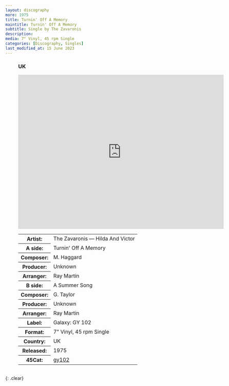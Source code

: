 ```yaml
---
layout: discography
more: 1975
title: Turnin' Off A Memory
maintitle: Turnin' Off A Memory
subtitle: Single by The Zavaronis
description: 
media: 7" Vinyl, 45 rpm Single
categories: [Discography, Singles]
last_modified_at: 15 June 2023
---
```


<figure class="fig3">
<h3>UK</h3>
<div class="responsive-video"><iframe width="640px" height="480px" src="https://www.youtube.com/embed/?playlist=2kXqIAAuWBI,8Sg54s18VO8&rel=0&showinfo=1" frameborder="0" allowfullscreen=""></iframe></div>
<table>
<tr><th>Artist:</th><td>The Zavaronis &#8212; Hilda And Victor</td></tr>
<tr class="split"><th>A side:</th><td>Turnin' Off A Memory</td></tr>
<tr><th>Composer:</th><td>M. Haggard</td></tr>
<tr><th>Producer:</th><td>Unknown</td></tr>
<tr><th>Arranger:</th><td>Ray Martin</td></tr>
<tr class="split"><th>B side:</th><td>A Summer Song</td></tr>
<tr><th>Composer:</th><td>G. Taylor</td></tr>
<tr><th>Producer:</th><td>Unknown</td></tr>
<tr><th>Arranger:</th><td>Ray Martin</td></tr>
<tr class="split"><th>Label:</th><td>Galaxy: GY 102</td></tr>
<tr><th>Format:</th><td>7" Vinyl, 45 rpm Single</td></tr>
<tr><th>Country:</th><td>UK</td></tr>
<tr><th>Released:</th><td>1975</td></tr>
<tr class="split"><th>45Cat:</th><td><a class="external-link" href="http://www.45cat.com/record/gy102">gy102</a></td></tr>
</table>
</figure>

<br />{: .clear}
